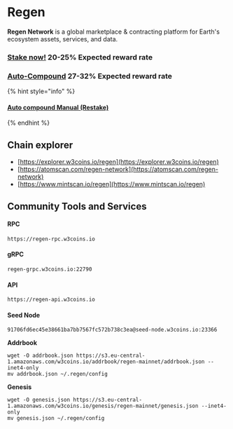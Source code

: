 # Regen

**Regen Network** is a global marketplace & contracting platform for Earth's ecosystem assets, services, and data.

### [Stake now!](https://wallet.keplr.app/chains/regen?modal=validator\&chain=regen-1\&validator\_address=regenvaloper139el73jc3jca4atp7rvgc6lupk2na6rqhl4r9f\&referral=true)  20-25% Expected reward rate

### [**Auto-Compound**](https://restake.app/regen/regenvaloper139el73jc3jca4atp7rvgc6lupk2na6rqhl4r9f/stake)  **27-32**% Expected reward rate

{% hint style="info" %}
#### [Auto compound Manual (Restake)](https://youtu.be/XOH161O3C5w)
{% endhint %}

## **Chain explorer**

* [https://explorer.w3coins.io/regen](https://explorer.w3coins.io/regen)
* [https://atomscan.com/regen-network](https://atomscan.com/regen-network)
* [https://www.mintscan.io/regen](https://www.mintscan.io/regen)

## Community Tools and Services

#### **RPC**

```
https://regen-rpc.w3coins.io
```

#### **gRPC**

```
regen-grpc.w3coins.io:22790
```

#### **API**

```
https://regen-api.w3coins.io
```

#### **Seed Node**

```
91706fd6ec45e38661ba7bb7567fc572b738c3ea@seed-node.w3coins.io:23366
```

**Addrbook**

```
wget -O addrbook.json https://s3.eu-central-1.amazonaws.com/w3coins.io/addrbook/regen-mainnet/addrbook.json --inet4-only
mv addrbook.json ~/.regen/config
```

**Genesis**

```
wget -O genesis.json https://s3.eu-central-1.amazonaws.com/w3coins.io/genesis/regen-mainnet/genesis.json --inet4-only
mv genesis.json ~/.regen/config
```
